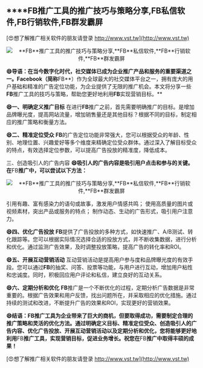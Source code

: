## ****FB**推广工具的推广技巧与策略分享,**FB**私信软件,**FB**行销软件,**FB**群发霸屏**

[😍想了解推广相关软件的朋友请登录 http://www.vst.tw](http://www.vst.tw)

 <center><img src="https://vst.tw/MP4/tuiguang/png/4.png" alt="**FB**推广工具的推广技巧与策略分享,**FB**私信软件,**FB**行销软件,**FB**群发霸屏"></center>

**😄导语：在当今数字化时代，社交媒体已成为企业推广产品和服务的重要渠道之一。Facebook（简称**FB**）作为全球最大的社交媒体平台之一，拥有庞大的用户基础和精准的广告定位功能，为企业提供了无限的推广机会。本文将分享一些**FB**推广工具的技巧与策略，帮助您更好地利用**FB**实现营销目标。**

**😄一、明确定义推广目标**
在进行**FB**推广之前，首先需要明确推广的目标。是增加品牌曝光度，提高网站流量，增加销售量还是其他目标？根据不同的目标，制定相应的推广策略和衡量方法。

**😄二、精准定位受众**
**FB**的广告定位功能非常强大，您可以根据受众的年龄、性别、地理位置、兴趣爱好等多个维度来精确定位受众群体。通过深入了解目标受众的特点，有效选择定位参数，可以提高广告投放的精准度，降低成本。

三、创造吸引人的广告内容
**😄吸引人的广告内容是吸引用户点击和参与的关键。在**FB**推广中，可以尝试以下方法：**

 <center><img src="https://vst.tw/MP4/tuiguang/png/8.png" alt="**FB**推广工具的推广技巧与策略分享,**FB**私信软件,**FB**行销软件,**FB**群发霸屏"></center>

引用有趣、富有感染力的语句或故事，激发用户情感共鸣；
使用高质量的图片或视频素材，突出产品或服务的特点；
制作动态、生动的广告形式，吸引用户注意力。

**😄四、优化广告投放**
**FB**提供了广告投放的多种方式，如快速推广、A/B测试、转化跟踪等。您可以根据实际情况选择合适的投放方式，并不断收集数据，进行分析和优化。通过监测广告效果，及时调整投放策略，提高广告的转化率和ROI。

**😄五、开展互动营销活动**
互动营销活动是提高用户参与度和品牌曝光度的有效手段。您可以通过**FB**的抽奖、问答、投票等功能，与用户进行互动，增加用户粘性和忠诚度。同时，积极回应用户评论和私信，建立良好的互动关系。

**😄六、定期分析和优化**
**FB**推广是一个不断优化的过程，定期分析广告数据是非常重要的。根据广告效果和用户反馈，找出问题所在，并采取相应的优化措施。通过持续的测试和改进，不断提升广告的效果和ROI，实现更好的营销效果。

**😄结语：**FB**推广工具为企业带来了巨大的商机，但要取得成功，需要制定合理的推广策略和灵活的优化方法。通过明确定义目标、精准定位受众、创造吸引人的广告内容、优化广告投放、开展互动营销活动以及定期分析和优化，您将能够更好地利用**FB**推广工具，实现营销目标，促进业务增长。祝您在**FB**推广中取得丰硕的成果！**

[😍想了解推广相关软件的朋友请登录 http://www.vst.tw](http://www.vst.tw)



